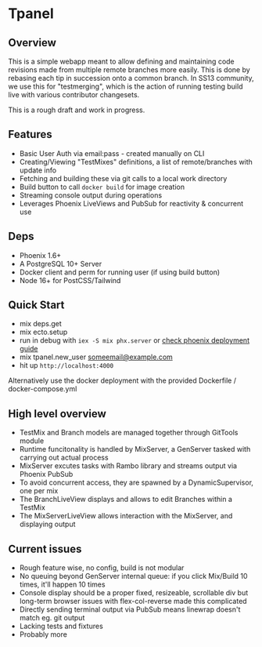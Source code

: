 # Tpanel

## Overview

This is a simple webapp meant to allow defining and maintaining code revisions made from multiple remote branches more easily. This is done by rebasing each tip in succession onto a common branch. In SS13 community, we use this for "testmerging", which is the action of running testing build live with various contributor changesets.

This is a rough draft and work in progress.

## Features

 * Basic User Auth via email:pass - created manually on CLI
 * Creating/Viewing "TestMixes" definitions, a list of remote/branches with update info
 * Fetching and building these via git calls to a local work directory
 * Build button to call `docker build` for image creation
 * Streaming console output during operations
 * Leverages Phoenix LiveViews and PubSub for reactivity & concurrent use

## Deps

 * Phoenix 1.6+
 * A PostgreSQL 10+ Server
 * Docker client and perm for running user (if using build button)
 * Node 16+ for PostCSS/Tailwind

## Quick Start

 * mix deps.get
 * mix ecto.setup
 * run in debug with `iex -S mix phx.server` or [check phoenix deployment guide](https://hexdocs.pm/phoenix/deployment.html)
 * mix tpanel.new\_user someemail@example.com
 * hit up `http://localhost:4000`

Alternatively use the docker deployment with the provided Dockerfile / docker-compose.yml

## High level overview
 
 * TestMix and Branch models are managed together through GitTools module
 * Runtime funcitonality is handled by MixServer, a GenServer tasked with carrying out actual process
 * MixServer excutes tasks with Rambo library and streams output via Phoenix PubSub
 * To avoid concurrent access, they are spawned by a DynamicSupervisor, one per mix
 * The BranchLiveView displays and allows to edit Branches within a TestMix
 * The MixServerLiveView allows interaction with the MixServer, and displaying output

## Current issues

 * Rough feature wise, no config, build is not modular
 * No queuing beyond GenServer internal queue: if you click Mix/Build 10 times, it'll happen 10 times
 * Console display should be a proper fixed, resizeable, scrollable div but long-term browser issues with flex-col-reverse made this complicated
 * Directly sending terminal output via PubSub means linewrap doesn't match eg. git output
 * Lacking tests and fixtures
 * Probably more


